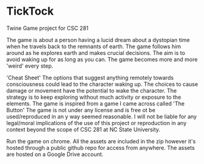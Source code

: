 # TickTock
Twine Game project for CSC 281

The game is about a person having a lucid dream about a dystopian time when he travels back to the remnants of earth. The game 
follows him around as he explores earth and makes crucial decisions. The aim is to avoid waking up for as long as you can. The game
becomes more and more 'weird' every step.

'Cheat Sheet'
The options that suggest anything remotely towards consciousness could lead to the character waking up. The choices to cause damage or 
movement have the potential to wake the character. The strategy is to keep exploring without much activity or exposure to the elements.
The game is inspired from a game I came across called 'The Button'
The game is not under any license and is free ot be used/reproduced in an y way seemed reasonable. I will not be liable for any legal/moral
implications of the use of this project or reproduction in any context beyond the scope of CSC 281 at NC State University.

Run the game on chrome. All the assets are included in the zip however it's hosted through a public github repo for access from anywhere. The assets are hosted on a Google Drive account.
